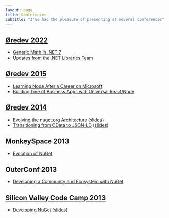 ```yaml
---
layout: page
title: Conferences
subtitle: "I've had the pleasure of presenting at several conferences"
---
```


## [Øredev 2022](https://oredev.org/line-up/jeff-handley)

- [Generic Math in .NET 7](https://oredev.org/sessions/generic-math-in-net-7)
- [Updates from the .NET Libraries Team](https://oredev.org/sessions/updates-from-the-net-libraries-team)

## [Øredev 2015](http://oredev.org/2015/speakers/jeff-handley)

- [Learning Node After a Career on Microsoft](https://vimeo.com/144799382)
- [Building Line of Business Apps with Universal React/Node](https://vimeo.com/144986222)

## [Øredev 2014](http://oredev.org/oredev2014/2014/speakers/jeff-handley.html)

- [Evolving the nuget.org Architecture](https://vimeo.com/111285814) ([slides](https://www.slideshare.net/jeff-handley/evolving-thenugetorgarchitecture))
- [Transitioning from OData to JSON-LD](https://vimeo.com/111831403) ([slides](https://www.slideshare.net/jeff-handley/nuget-30-transitioning-from-odata-to-jsonld))

## MonkeySpace 2013

- [Evolution of NuGet](https://www.slideshare.net/jeff-handley/evolution-of-nuget-92534786)

## OuterConf 2013

- [Developing a Community and Ecosystem with NuGet](https://www.slideshare.net/outercurve/outerconf-nuget)

## [Silicon Valley Code Camp 2013](https://www.siliconvalley-codecamp.com/session/2013/presenter/jeff-handley-10614)

- [Developing NuGet](https://www.siliconvalley-codecamp.com/Session/2013/developing-nuget) ([slides](https://www.slideshare.net/jeff-handley/developing-nuget))
